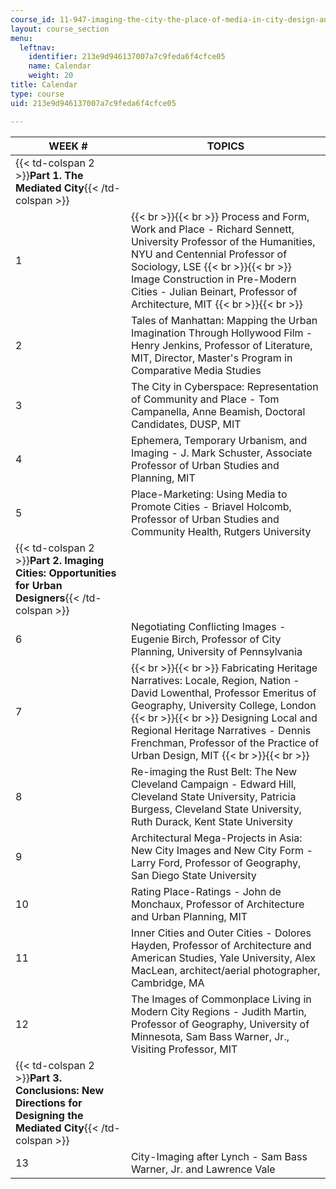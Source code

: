 ```yaml
---
course_id: 11-947-imaging-the-city-the-place-of-media-in-city-design-and-development-fall-1998
layout: course_section
menu:
  leftnav:
    identifier: 213e9d946137007a7c9feda6f4cfce05
    name: Calendar
    weight: 20
title: Calendar
type: course
uid: 213e9d946137007a7c9feda6f4cfce05

---
```


| WEEK # | TOPICS |
| --- | --- |
| {{< td-colspan 2 >}}**Part 1. The Mediated City**{{< /td-colspan >}} ||
| 1 |  {{< br >}}{{< br >}} Process and Form, Work and Place - Richard Sennett, University Professor of the Humanities, NYU and Centennial Professor of Sociology, LSE {{< br >}}{{< br >}} Image Construction in Pre-Modern Cities - Julian Beinart, Professor of Architecture, MIT {{< br >}}{{< br >}}  |
| 2 | Tales of Manhattan: Mapping the Urban Imagination Through Hollywood Film - Henry Jenkins, Professor of Literature, MIT, Director, Master's Program in Comparative Media Studies |
| 3 | The City in Cyberspace: Representation of Community and Place - Tom Campanella, Anne Beamish, Doctoral Candidates, DUSP, MIT |
| 4 | Ephemera, Temporary Urbanism, and Imaging - J. Mark Schuster, Associate Professor of Urban Studies and Planning, MIT |
| 5 | Place-Marketing: Using Media to Promote Cities - Briavel Holcomb, Professor of Urban Studies and Community Health, Rutgers University |
| {{< td-colspan 2 >}}**Part 2. Imaging Cities: Opportunities for Urban Designers**{{< /td-colspan >}} ||
| 6 | Negotiating Conflicting Images - Eugenie Birch, Professor of City Planning, University of Pennsylvania |
| 7 |  {{< br >}}{{< br >}} Fabricating Heritage Narratives: Locale, Region, Nation - David Lowenthal, Professor Emeritus of Geography, University College, London {{< br >}}{{< br >}} Designing Local and Regional Heritage Narratives - Dennis Frenchman, Professor of the Practice of Urban Design, MIT {{< br >}}{{< br >}}  |
| 8 | Re-imaging the Rust Belt: The New Cleveland Campaign - Edward Hill, Cleveland State University, Patricia Burgess, Cleveland State University, Ruth Durack, Kent State University |
| 9 | Architectural Mega-Projects in Asia: New City Images and New City Form - Larry Ford, Professor of Geography, San Diego State University |
| 10 | Rating Place-Ratings - John de Monchaux, Professor of Architecture and Urban Planning, MIT |
| 11 | Inner Cities and Outer Cities - Dolores Hayden, Professor of Architecture and American Studies, Yale University, Alex MacLean, architect/aerial photographer, Cambridge, MA |
| 12 | The Images of Commonplace Living in Modern City Regions - Judith Martin, Professor of Geography, University of Minnesota, Sam Bass Warner, Jr., Visiting Professor, MIT |
| {{< td-colspan 2 >}}**Part 3. Conclusions: New Directions for Designing the Mediated City**{{< /td-colspan >}} ||
| 13 | City-Imaging after Lynch - Sam Bass Warner, Jr. and Lawrence Vale